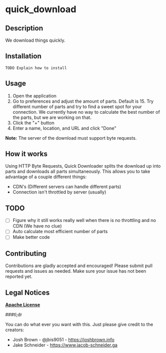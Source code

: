 # quick_download


## Description

We download things quickly.

## Installation

`TODO Explain how to install`

## Usage

1. Open the application
2. Go to preferences and adjust the amount of parts. Default is 15. Try different number of parts and try to find a sweet spot for your connection.  We currently have no way to calculate the best number of the parts, but we are working on that.
3. Click the "+" button
4. Enter a name, location, and URL and click "Done"

**Note:** The server of the download must support byte requests.

## How it works

Using HTTP Byte Requests, Quick Downloader splits the download up into parts and downloads all parts simultaneously.  This allows you to take advantage of a couple different things:

- CDN's (Different servers can handle different parts)
- Connection isn't throttled by server (usually)

## TODO

- [ ] Figure why it still works really well when there is no throttling and no CDN (We have no clue)
- [ ] Auto calculate most efficient number of parts
- [ ] Make better code

## Contributing

Contributions are gladly accepted and encouraged! Please submit pull requests and issues as needed.  Make sure your issue has not been reported yet. 

## Legal Notices

[**Apache License**](https://github.com/jbis9051/quick_download/blob/master/LICENSE)


###tl;dr 

You can do what ever you want with this. Just please give credit to the creators:

- Josh Brown - @jbis9051 - https://joshbrown.info
- Jake Schneider - https://www.jacob-schneider.ga
